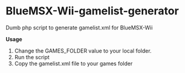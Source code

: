 # BlueMSX-Wii-gamelist-generator
Dumb php script to generate gamelist.xml for BlueMSX-Wii

**Usage**
1. Change the GAMES_FOLDER value to your local folder.
2. Run the script
3. Copy the gamelist.xml file to your games folder 
